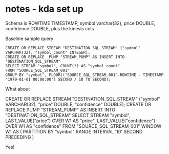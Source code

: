 # notes - kda set up

Schema is ROWTIME TIMESTAMP, symbol varchar(32), price DOUBLE, confidence DOUBLE, plus the kinesis cols

Baseline sample query

```
CREATE OR REPLACE STREAM "DESTINATION_SQL_STREAM" ("symbol" VARCHAR(32), "symbol_count" INTEGER);
CREATE OR REPLACE  PUMP "STREAM_PUMP" AS INSERT INTO "DESTINATION_SQL_STREAM"
SELECT STREAM "symbol", COUNT(*) AS "symbol_count"
FROM "SOURCE_SQL_STREAM_001"
GROUP BY "symbol", FLOOR(("SOURCE_SQL_STREAM_001".ROWTIME - TIMESTAMP '1970-01-01 00:00:00') SECOND / 10 TO SECOND);
```

What about

CREATE OR REPLACE STREAM "DESTINATION_SQL_STREAM" ("symbol" VARCHAR(32), "price" DOUBLE, "confidence" DOUBLE);
CREATE OR REPLACE  PUMP "STREAM_PUMP" AS INSERT INTO "DESTINATION_SQL_STREAM"
SELECT STREAM "symbol",
LAST_VALUE("price") OVER W1 AS "price",
LAST_VALUE("confidence") OVER W1 AS "confidence"
FROM "SOURCE_SQL_STREAM_001"
WINDOW W1 AS (
    PARTITION BY "symbol"
    RANGE INTERVAL '10' SECOND PRECEDING
)

Yes!